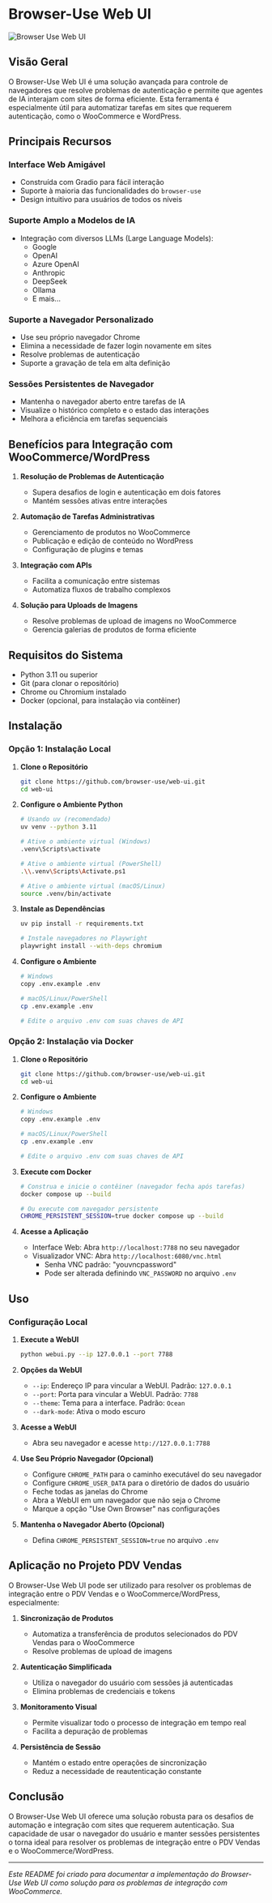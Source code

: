 # Browser-Use Web UI

![Browser Use Web UI](https://github.com/browser-use/web-ui/raw/main/assets/web-ui.png)

## Visão Geral

O Browser-Use Web UI é uma solução avançada para controle de navegadores que resolve problemas de autenticação e permite que agentes de IA interajam com sites de forma eficiente. Esta ferramenta é especialmente útil para automatizar tarefas em sites que requerem autenticação, como o WooCommerce e WordPress.

## Principais Recursos

### Interface Web Amigável
- Construída com Gradio para fácil interação
- Suporte à maioria das funcionalidades do `browser-use`
- Design intuitivo para usuários de todos os níveis

### Suporte Amplo a Modelos de IA
- Integração com diversos LLMs (Large Language Models):
  - Google
  - OpenAI
  - Azure OpenAI
  - Anthropic
  - DeepSeek
  - Ollama
  - E mais...

### Suporte a Navegador Personalizado
- Use seu próprio navegador Chrome
- Elimina a necessidade de fazer login novamente em sites
- Resolve problemas de autenticação
- Suporte a gravação de tela em alta definição

### Sessões Persistentes de Navegador
- Mantenha o navegador aberto entre tarefas de IA
- Visualize o histórico completo e o estado das interações
- Melhora a eficiência em tarefas sequenciais

## Benefícios para Integração com WooCommerce/WordPress

1. **Resolução de Problemas de Autenticação**
   - Supera desafios de login e autenticação em dois fatores
   - Mantém sessões ativas entre interações

2. **Automação de Tarefas Administrativas**
   - Gerenciamento de produtos no WooCommerce
   - Publicação e edição de conteúdo no WordPress
   - Configuração de plugins e temas

3. **Integração com APIs**
   - Facilita a comunicação entre sistemas
   - Automatiza fluxos de trabalho complexos

4. **Solução para Uploads de Imagens**
   - Resolve problemas de upload de imagens no WooCommerce
   - Gerencia galerias de produtos de forma eficiente

## Requisitos do Sistema

- Python 3.11 ou superior
- Git (para clonar o repositório)
- Chrome ou Chromium instalado
- Docker (opcional, para instalação via contêiner)

## Instalação

### Opção 1: Instalação Local

1. **Clone o Repositório**
   ```bash
   git clone https://github.com/browser-use/web-ui.git
   cd web-ui
   ```

2. **Configure o Ambiente Python**
   ```bash
   # Usando uv (recomendado)
   uv venv --python 3.11
   
   # Ative o ambiente virtual (Windows)
   .venv\Scripts\activate
   
   # Ative o ambiente virtual (PowerShell)
   .\\.venv\Scripts\Activate.ps1
   
   # Ative o ambiente virtual (macOS/Linux)
   source .venv/bin/activate
   ```

3. **Instale as Dependências**
   ```bash
   uv pip install -r requirements.txt
   
   # Instale navegadores no Playwright
   playwright install --with-deps chromium
   ```

4. **Configure o Ambiente**
   ```bash
   # Windows
   copy .env.example .env
   
   # macOS/Linux/PowerShell
   cp .env.example .env
   
   # Edite o arquivo .env com suas chaves de API
   ```

### Opção 2: Instalação via Docker

1. **Clone o Repositório**
   ```bash
   git clone https://github.com/browser-use/web-ui.git
   cd web-ui
   ```

2. **Configure o Ambiente**
   ```bash
   # Windows
   copy .env.example .env
   
   # macOS/Linux/PowerShell
   cp .env.example .env
   
   # Edite o arquivo .env com suas chaves de API
   ```

3. **Execute com Docker**
   ```bash
   # Construa e inicie o contêiner (navegador fecha após tarefas)
   docker compose up --build
   
   # Ou execute com navegador persistente
   CHROME_PERSISTENT_SESSION=true docker compose up --build
   ```

4. **Acesse a Aplicação**
   - Interface Web: Abra `http://localhost:7788` no seu navegador
   - Visualizador VNC: Abra `http://localhost:6080/vnc.html`
     - Senha VNC padrão: "youvncpassword"
     - Pode ser alterada definindo `VNC_PASSWORD` no arquivo `.env`

## Uso

### Configuração Local

1. **Execute a WebUI**
   ```bash
   python webui.py --ip 127.0.0.1 --port 7788
   ```

2. **Opções da WebUI**
   - `--ip`: Endereço IP para vincular a WebUI. Padrão: `127.0.0.1`
   - `--port`: Porta para vincular a WebUI. Padrão: `7788`
   - `--theme`: Tema para a interface. Padrão: `Ocean`
   - `--dark-mode`: Ativa o modo escuro

3. **Acesse a WebUI**
   - Abra seu navegador e acesse `http://127.0.0.1:7788`

4. **Use Seu Próprio Navegador (Opcional)**
   - Configure `CHROME_PATH` para o caminho executável do seu navegador
   - Configure `CHROME_USER_DATA` para o diretório de dados do usuário
   - Feche todas as janelas do Chrome
   - Abra a WebUI em um navegador que não seja o Chrome
   - Marque a opção "Use Own Browser" nas configurações

5. **Mantenha o Navegador Aberto (Opcional)**
   - Defina `CHROME_PERSISTENT_SESSION=true` no arquivo `.env`

## Aplicação no Projeto PDV Vendas

O Browser-Use Web UI pode ser utilizado para resolver os problemas de integração entre o PDV Vendas e o WooCommerce/WordPress, especialmente:

1. **Sincronização de Produtos**
   - Automatiza a transferência de produtos selecionados do PDV Vendas para o WooCommerce
   - Resolve problemas de upload de imagens

2. **Autenticação Simplificada**
   - Utiliza o navegador do usuário com sessões já autenticadas
   - Elimina problemas de credenciais e tokens

3. **Monitoramento Visual**
   - Permite visualizar todo o processo de integração em tempo real
   - Facilita a depuração de problemas

4. **Persistência de Sessão**
   - Mantém o estado entre operações de sincronização
   - Reduz a necessidade de reautenticação constante

## Conclusão

O Browser-Use Web UI oferece uma solução robusta para os desafios de automação e integração com sites que requerem autenticação. Sua capacidade de usar o navegador do usuário e manter sessões persistentes o torna ideal para resolver os problemas de integração entre o PDV Vendas e o WooCommerce/WordPress.

---

*Este README foi criado para documentar a implementação do Browser-Use Web UI como solução para os problemas de integração com WooCommerce.*
